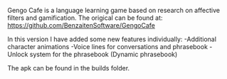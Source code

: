 Gengo Cafe is a language learning game based on research on affective filters and gamification.
The origical can be found at:
https://github.com/BenzaitenSoftware/GengoCafe

In this version I have added some new features individually:
-Additional character animations
-Voice lines for conversations and phrasebook
-Unlock system for the phrasebook (Dynamic phrasebook)

The apk can be found in the builds folder.
